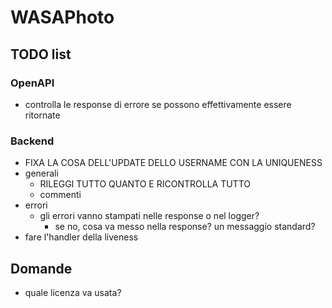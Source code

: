 # WASAPhoto

## TODO list

### OpenAPI

- controlla le response di errore se possono effettivamente essere ritornate

### Backend

- FIXA LA COSA DELL'UPDATE DELLO USERNAME CON LA UNIQUENESS
- generali
  - RILEGGI TUTTO QUANTO E RICONTROLLA TUTTO
  - commenti
- errori
  - gli errori vanno stampati nelle response o nel logger?
    - se no, cosa va messo nella response? un messaggio standard?
- fare l'handler della liveness

## Domande

- quale licenza va usata?
